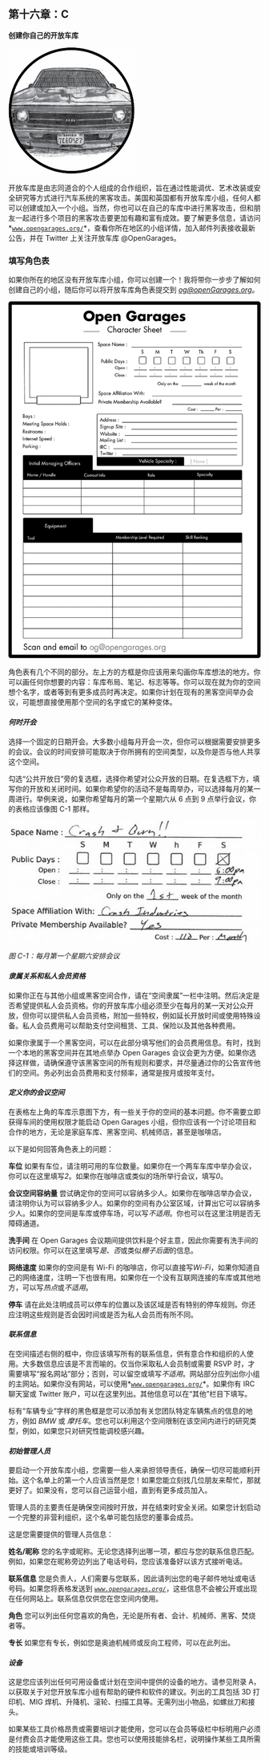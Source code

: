 ## 第十六章：C

**创建你自己的开放车库**

![image](img/common-01.jpg)

开放车库是由志同道合的个人组成的合作组织，旨在通过性能调优、艺术改装或安全研究等方式进行汽车系统的黑客攻击。美国和英国都有开放车库小组，任何人都可以创建或加入一个小组。当然，你也可以在自己的车库中进行黑客攻击，但和朋友一起进行多个项目的黑客攻击要更加有趣和富有成效。要了解更多信息，请访问*[`www.opengarages.org/`](http://www.opengarages.org/)*，查看你所在地区的小组详情，加入邮件列表接收最新公告，并在 Twitter 上关注开放车库 @OpenGarages。

### 填写角色表

如果你所在的地区没有开放车库小组，你可以创建一个！我将带你一步步了解如何创建自己的小组，随后你可以将开放车库角色表提交到 *og@openGarages.org*。

![image](img/f0256-01.jpg)

角色表有几个不同的部分。左上方的方框是你应该用来勾画你车库想法的地方。你可以画任何你想要的内容：车库布局、笔记、标志等等。你可以现在就为你的空间想个名字，或者等到有更多成员时再决定。如果你计划在现有的黑客空间举办会议，可能想直接使用那个空间的名字或它的某种变体。

#### *何时开会*

选择一个固定的日期开会。大多数小组每月开会一次，但你可以根据需要安排更多的会议。会议的时间安排可能取决于你所拥有的空间类型，以及你是否与他人共享这个空间。

勾选“公共开放日”旁的复选框，选择你希望对公众开放的日期。在复选框下方，填写你的开放和关闭时间。如果你希望你的活动不是每周举办，可以选择每月的某一周进行。举例来说，如果你希望每月的第一个星期六从 6 点到 9 点举行会议，你的表格应该像图 C-1 那样。

![image](img/c-01.jpg)

*图 C-1：每月第一个星期六安排会议*

#### *隶属关系和私人会员资格*

如果你正在与其他小组或黑客空间合作，请在“空间隶属”一栏中注明。然后决定是否希望提供私人会员资格。你的开放车库小组必须至少在每月的某一天对公众开放，但你可以提供私人会员资格，附加一些特权，例如延长开放时间或使用特殊设备。私人会员费用可以帮助支付空间租赁、工具、保险以及其他各种费用。

如果你隶属于一个黑客空间，可以在此部分填写他们的会员费用信息。有时，找到一个本地的黑客空间并在其地点举办 Open Garages 会议会更为方便。如果你选择这样做，请确保遵守该黑客空间的所有规则和要求，并尽量通过你的公告宣传他们的空间。务必列出会员费用和支付频率，通常是按月或按年支付。

#### *定义你的会议空间*

在表格左上角的车库示意图下方，有一些关于你的空间的基本问题。你不需要立即获得车间的使用权限才能启动 Open Garages 小组，但你应该有一个讨论项目和合作的地方，无论是家庭车库、黑客空间、机械师店，甚至是咖啡店。

以下是如何回答角色表上的问题：

**车位** 如果有车位，请注明可用的车位数量。如果你在一个两车车库中举办会议，你可以在这里填写*2*。如果你在咖啡店或类似的场所举行会议，填写*0*。

**会议空间容纳量** 尝试确定你的空间可以容纳多少人。如果你在咖啡店举办会议，请注明你认为可以容纳多少人。如果你的空间有办公室区域，计算出它可以容纳多少人。如果你的空间是车库或停车场，可以写*不适用*。你也可以在这里注明是否无障碍通道。

**洗手间** 在 Open Garages 会议期间提供饮料是个好主意，因此你需要有洗手间的访问权限。你可以在这里填写*是*、*否*或类似*棚子后面*的信息。

**网络速度** 如果你的空间是有 Wi-Fi 的咖啡店，你可以直接写*Wi-Fi*，如果你知道自己的网络速度，注明一下也很有用。如果你在一个没有互联网连接的车库或其他地方，可以写*热点*或*不适用*。

**停车** 请在此处注明成员可以停车的位置以及该区域是否有特别的停车规则。你还应注明这些规则是否会因时间或是否为私人会员而有所不同。

#### *联系信息*

在空间描述右侧的框中，你应该填写所有的联系信息，供有意合作和组织的人使用。大多数信息应该是不言而喻的。仅当你采取私人会员制或需要 RSVP 时，才需要填写“报名网站”部分；否则，可以留空或填写*不适用*。网站部分应列出你小组的主网站。如果你没有网站，可以使用*[`www.opengarages.org/`](http://www.opengarages.org/)*。如果你有 IRC 聊天室或 Twitter 账户，可以在这里列出。其他信息可以在“其他”栏目下填写。

标有“车辆专业”字样的黑色框是您可以添加有关您团队特定车辆焦点的信息的地方，例如 *BMW* 或 *摩托车*。您也可以利用这个空间限制在该空间内进行的研究类型，例如，如果您只对研究性能调校感兴趣。

#### *初始管理人员*

要启动一个开放车库小组，您需要一些人来承担领导责任，确保一切尽可能顺利开始。这个名单上的第一个人应该当然是您！如果您能立刻找几位朋友来帮忙，那就更好了。如果没有，您可以自己运营小组，直到有更多成员加入。

管理人员的主要责任是确保空间按时开放，并在结束时安全关闭。如果您计划启动一个完整的非营利组织，这个名单可能包括您的董事会成员。

这是您需要提供的管理人员信息：

**姓名/昵称** 您的名字或昵称。无论您选择列出哪一项，都应与您的联系信息匹配。例如，如果您在昵称旁边列出了电话号码，您应该准备好以该方式接听电话。

**联系信息** 您是负责人，人们需要与您联系，因此请列出您的电子邮件地址或电话号码。如果您将表格发送到 *[`www.opengarages.org/`](http://www.opengarages.org/)*，这些信息不会被公开或出现在任何网站上。联系信息仅供您在您空间内使用。

**角色** 您可以列出任何您喜欢的角色，无论是所有者、会计、机械师、黑客、焚烧者等。

**专长** 如果您有专长，例如您是奥迪机械师或反向工程师，可以在此列出。

#### *设备*

这是您应该列出任何可用设备或计划在空间中提供的设备的地方。请参见附录 A，以获取关于对您开放车库小组有帮助的硬件和软件的建议。列出的工具包括 3D 打印机、MIG 焊机、升降机、滚轮、扫描工具等。无需列出小物品，如螺丝刀和接头。

如果某些工具价格昂贵或需要培训才能使用，您可以在会员等级栏中标明用户必须是付费会员才能使用这些工具。您也可以使用技能排名栏，说明操作某些工具所需的技能或培训等级。
